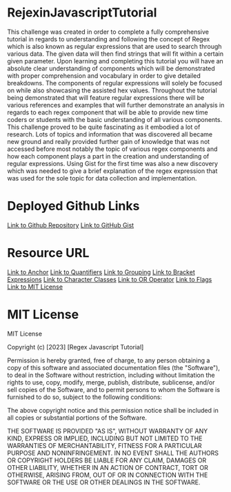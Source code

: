 # RejexinJavascriptTutorial

This challenge was created in order to complete a fully comprehensive tutorial in regards to understanding and following the concept of Regex which is also known as regular expressions that are used to search through various data. The given data will then find strings that will fit within a certain given parameter. Upon learning and completing this tutorial you will have an absolute clear understanding of components which will be demonstrated with proper comprehension and vocabulary in order to give detailed breakdowns. The components of regular expressions will solely be focused on while also showcasing the assisted hex values. Throughout the tutorial being demonstrated that will feature regular expressions there will be various references and examples that will further demonstrate an analysis in regards to each regex component that will be able to provide new time coders or students with the basic understanding of all various components. This challenge proved to be quite fascinating as it embodied a lot of research. Lots of topics and information that was discovered all became new ground and really provided further gain of knowledge that was not accessed before most notably the topic of various regex components and how each component plays a part in the creation and understanding of regular expressions. Using Gist for the first time was also a new discovery which was needed to give a brief explanation of the regex expression that was used for the sole topic for data collection and implementation. 


# Deployed Github Links
[Link to Github Repository](https://github.com/ArtVargas/RejexinJavascriptTutorial)
[Link to GitHub Gist](https://gist.github.com/ArtVargas/f40812e90a8af6957b49af4814662f09)

# Resource URL 
[Link to Anchor](https://launchschool.com/books/regex/read/anchors)
[Link to Quantifiers](https://www.tutorialsteacher.com/regex/quantifiers)
[Link to Grouping](https://learn.microsoft.com/en-us/dotnet/standard/base-types/grouping-constructs-in-regular-expressions)
[Link to Bracket Expressions](https://www.ibm.com/docs/es/netcoolomnibus/7.4?topic=library-bracket-expressions)
[Link to Character Classes](https://www.ibm.com/docs/es/netcoolomnibus/7.4?topic=library-bracket-expressions)
[Link to OR Operator](https://www3.ntu.edu.sg/home/ehchua/programming/howto/Regexe.html)
[Link to Flags](https://javascript.info/regexp-introduction)
[Link to MIT License](https://choosealicense.com/licenses/mit/)

# MIT License 
MIT License

Copyright (c) [2023] [Regex Javascript Tutorial]

Permission is hereby granted, free of charge, to any person obtaining a copy
of this software and associated documentation files (the "Software"), to deal
in the Software without restriction, including without limitation the rights
to use, copy, modify, merge, publish, distribute, sublicense, and/or sell
copies of the Software, and to permit persons to whom the Software is
furnished to do so, subject to the following conditions:

The above copyright notice and this permission notice shall be included in all
copies or substantial portions of the Software.

THE SOFTWARE IS PROVIDED "AS IS", WITHOUT WARRANTY OF ANY KIND, EXPRESS OR
IMPLIED, INCLUDING BUT NOT LIMITED TO THE WARRANTIES OF MERCHANTABILITY,
FITNESS FOR A PARTICULAR PURPOSE AND NONINFRINGEMENT. IN NO EVENT SHALL THE
AUTHORS OR COPYRIGHT HOLDERS BE LIABLE FOR ANY CLAIM, DAMAGES OR OTHER
LIABILITY, WHETHER IN AN ACTION OF CONTRACT, TORT OR OTHERWISE, ARISING FROM,
OUT OF OR IN CONNECTION WITH THE SOFTWARE OR THE USE OR OTHER DEALINGS IN THE
SOFTWARE.

